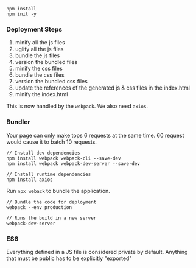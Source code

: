 ```
npm install
npm init -y
```

### Deployment Steps

1. minify all the js files
2. uglify all the js files
3. bundle the js files
4. version the bundled files
5. minify the css files
6. bundle the css files
7. version the bundled css files
8. update the references of the generated js & css files in the index.html
9. minify the index.html

This is now handled by the `webpack`. We also need `axios`.

### Bundler

Your page can only make tops 6 requests at the same time.
60 request would cause it to batch 10 requests.

```
// Install dev dependencies
npm install webpack webpack-cli --save-dev
npm install webpack webpack-dev-server --save-dev

// Install runtime dependencies
npm install axios
```

Run `npx weback` to bundle the application.

```
// Bundle the code for deployment
webpack --env production

// Runs the build in a new server
webpack-dev-server

```

### ES6

Everything defined in a JS file is considered private by default.
Anything that must be public has to be explicitly "exported"
